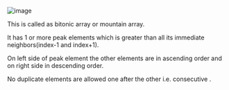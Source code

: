 ![image](https://github.com/gregbg218/DSA/assets/72642906/6bdcc31f-4dbd-4877-a66e-46e213c41587)



This is called as bitonic array or mountain array.


It has 1 or more peak elements which is greater than all its immediate neighbors(index-1 and index+1).


On left side of peak element the other elements are in ascending order and on right side in descending order.

No duplicate elements are allowed one after the other i.e. consecutive .
